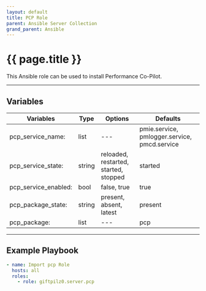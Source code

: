 ```yaml
---
layout: default
title: PCP Role
parent: Ansible Server Collection
grand_parent: Ansible
---
```


# {{ page.title }}

This Ansible role can be used to install Performance Co-Pilot.

______________________________________________________________________

## Variables

| Variables            | Type   | Options                               | Defaults                                     |
| -------------------- | ------ | ------------------------------------- | -------------------------------------------- |
| pcp_service_name:    | list   | ---                                   | pmie.service, pmlogger.service, pmcd.service |
| pcp_service_state:   | string | reloaded, restarted, started, stopped | started                                      |
| pcp_service_enabled: | bool   | false, true                           | true                                         |
| pcp_package_state:   | string | present, absent, latest               | present                                      |
| pcp_package:         | list   | ---                                   | pcp                                          |

______________________________________________________________________

## Example Playbook

```yaml
- name: Import pcp Role
  hosts: all
  roles:
    - role: giftpilz0.server.pcp
```
